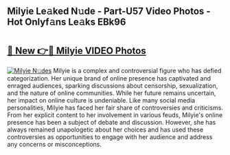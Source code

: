 ## Milyie Le𝚊ked N𝚞de - Part-U57 Video Photos - Hot Onlyf𝚊ns Le𝚊ks EBk96

# <h2><a href="http://ac35169.deff.icu/?id=Milyie">🔗 New 👉🔴 Milyie VIDEO Photos</a></h2>

[![Milyie N𝚞des](https://i.imgur.com/rIISA9y.gif)](http://ac35169.deff.icu/?id=Milyie)
Milyie is a complex and controversial figure who has defied categorization. Her unique brand of online presence has captivated and enraged audiences, sparking discussions about censorship, sexualization, and the nature of online communities. While her future remains uncertain, her impact on online culture is undeniable. Like many social media personalities, Milyie has faced her fair share of controversies and criticisms. From her explicit content to her involvement in various feuds, Milyie's online presence has been a subject of debate and discussion. However, she has always remained unapologetic about her choices and has used these controversies as opportunities to engage with her audience and address any concerns or misconceptions.
